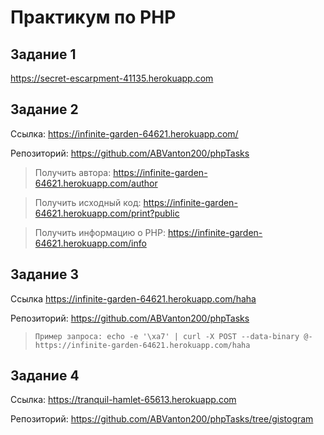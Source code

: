 # Практикум	по	PHP

## Задание 1

https://secret-escarpment-41135.herokuapp.com

## Задание 2

Ссылка: https://infinite-garden-64621.herokuapp.com/

Репозиторий: https://github.com/ABVanton200/phpTasks

> Получить автора: https://infinite-garden-64621.herokuapp.com/author

> Получить исходный код: https://infinite-garden-64621.herokuapp.com/print?public

> Получить информацию о PHP: https://infinite-garden-64621.herokuapp.com/info

## Задание 3

Ссылка https://infinite-garden-64621.herokuapp.com/haha

Репозиторий: https://github.com/ABVanton200/phpTasks

> `Пример запроса: echo -e '\xa7' | curl -X POST --data-binary @- https://infinite-garden-64621.herokuapp.com/haha`

## Задание 4

Ссылка: https://tranquil-hamlet-65613.herokuapp.com

Репозиторий: https://github.com/ABVanton200/phpTasks/tree/gistogram
